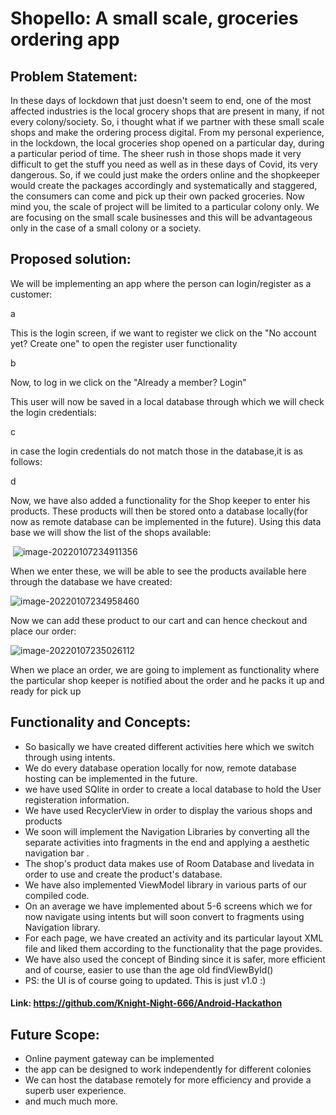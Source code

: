 # Shopello: A small scale, groceries ordering app

##  Problem Statement:

In these days of lockdown that just doesn't seem to end, one of the most affected industries is the local grocery shops that are present in many, if not every colony/society. So, i thought what if we partner with these small scale shops and make the ordering process digital. From my personal experience,  in the lockdown, the local groceries shop opened on a particular day, during a particular period of time. The sheer rush in those shops made it very difficult to get the stuff you need as well as in these days of Covid, its very dangerous. So, if we could just make the orders online and the shopkeeper would create the packages accordingly and systematically and staggered, the consumers can come and pick up their own packed groceries. Now mind you, the scale of project will be limited to a particular colony only. We are focusing on the small scale businesses and this will be advantageous only in the case of a small colony or a society.

## Proposed solution:

We will be implementing an app where the person can login/register as a customer:

a

This is the login screen, if we want to register we click on the "No account yet? Create one" to open the register user functionality

b

Now, to log in we click on the "Already a member? Login"

This user will now be saved in a local database through which we will check the login credentials:

c

in case the login credentials do not match those in the database,it is as follows:

d

Now, we have also added a functionality for the Shop keeper to enter his products. These products will then be stored onto a database locally(for now as remote database can be implemented in the future). Using this data base we will show the list of the shops available:

​	![image-20220107234911356](C:\Users\rprak\AppData\Roaming\Typora\typora-user-images\image-20220107234911356.png)

When we enter these, we will be able to see the products available here through the database we have created:

![image-20220107234958460](C:\Users\rprak\AppData\Roaming\Typora\typora-user-images\image-20220107234958460.png)

Now we can add these product to our cart and can hence checkout and place our order:

![image-20220107235026112](C:\Users\rprak\AppData\Roaming\Typora\typora-user-images\image-20220107235026112.png)

When we place an order, we are going to implement as functionality where the particular shop keeper is notified about the order and he packs it up and ready for pick up

## Functionality and Concepts:

- So basically we have created different activities here which we switch through using intents.
- We do every database operation locally for now, remote database hosting can be implemented in the future.
- we have used SQlite in order to create a local database to hold the User registeration information.
- We have used RecyclerView in order to display the various shops and products
- We soon will implement the Navigation Libraries by converting all the separate activities into fragments in the end and applying a aesthetic navigation bar .
- The shop's product data makes use of Room Database and livedata in order to use and create the product's database.
- We have also implemented ViewModel library in various parts of our compiled code.
- On an average we have implemented about 5-6 screens which we for now navigate using intents but will soon convert to fragments using Navigation library.
- For each page, we have created an activity and its particular layout XML file and liked them according to the functionality that the page provides.
- We have also used the concept of Binding since it is safer, more efficient and of course, easier to use than the age old findViewById()
- PS: the UI is of course going to updated. This is just v1.0 :)

#### Link: https://github.com/Knight-Night-666/Android-Hackathon

## Future Scope:

- Online payment gateway can be implemented
- the app can be designed to work independently for different colonies
- We can host the database remotely for more efficiency and provide a superb user experience.
- and much much more.


